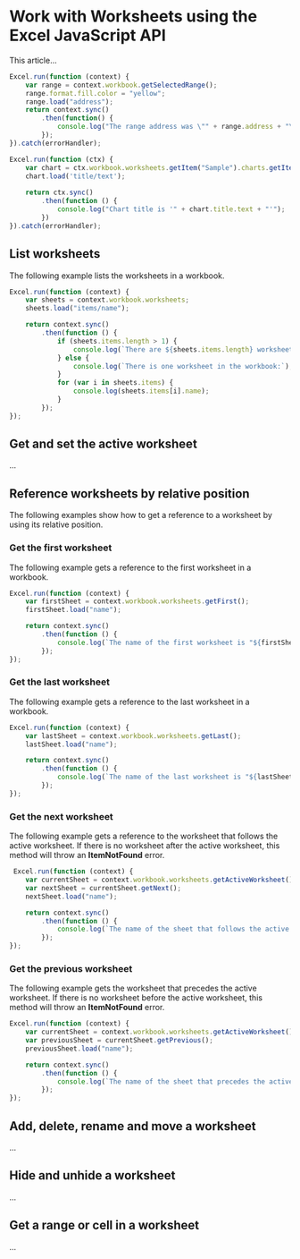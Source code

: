 # Work with Worksheets using the Excel JavaScript API

This article...

```js
Excel.run(function (context) {
    var range = context.workbook.getSelectedRange();
    range.format.fill.color = "yellow";
    range.load("address");
    return context.sync()
        .then(function() {
            console.log("The range address was \"" + range.address + "\".");
        });
}).catch(errorHandler);

Excel.run(function (ctx) {
    var chart = ctx.workbook.worksheets.getItem("Sample").charts.getItem("Chart1");
    chart.load('title/text');
    
    return ctx.sync()
        .then(function () {
            console.log("Chart title is '" + chart.title.text + "'");
        })
}).catch(errorHandler);
```

## List worksheets

The following example lists the worksheets in a workbook.

```js
Excel.run(function (context) {
    var sheets = context.workbook.worksheets;
    sheets.load("items/name");

    return context.sync()
        .then(function () {
            if (sheets.items.length > 1) {
                console.log(`There are ${sheets.items.length} worksheets in the workbook:`);
            } else {
                console.log(`There is one worksheet in the workbook:`);
            }
            for (var i in sheets.items) {
                console.log(sheets.items[i].name);
            }
        });
});
```

## Get and set the active worksheet

...


## Reference worksheets by relative position

The following examples show how to get a reference to a worksheet by using its relative position.

### Get the first worksheet

The following example gets a reference to the first worksheet in a workbook.

```js
Excel.run(function (context) {
    var firstSheet = context.workbook.worksheets.getFirst();
    firstSheet.load("name");

    return context.sync()
        .then(function () {
            console.log(`The name of the first worksheet is "${firstSheet.name}"`);
        });
});
```

### Get the last worksheet

The following example gets a reference to the last worksheet in a workbook.

```js
Excel.run(function (context) {
    var lastSheet = context.workbook.worksheets.getLast();
    lastSheet.load("name");

    return context.sync()
        .then(function () {
            console.log(`The name of the last worksheet is "${lastSheet.name}"`);
        });
});
```

### Get the next worksheet

The following example gets a reference to the worksheet that follows the active worksheet. If there is no worksheet after the active worksheet, this method will throw an **ItemNotFound** error.

```js
 Excel.run(function (context) {
    var currentSheet = context.workbook.worksheets.getActiveWorksheet();
    var nextSheet = currentSheet.getNext();
    nextSheet.load("name");

    return context.sync()
        .then(function () {
            console.log(`The name of the sheet that follows the active worksheet is "${nextSheet.name}"`);
        });
});
```

### Get the previous worksheet

The following example gets the worksheet that precedes the active worksheet. If there is no worksheet before the active worksheet, this method will throw an **ItemNotFound** error.

```js
Excel.run(function (context) {
    var currentSheet = context.workbook.worksheets.getActiveWorksheet();
    var previousSheet = currentSheet.getPrevious();
    previousSheet.load("name");

    return context.sync()
        .then(function () {
            console.log(`The name of the sheet that precedes the active worksheet is "${previousSheet.name}"`);
        });
});
```

## Add, delete, rename and move a worksheet

...

## Hide and unhide a worksheet

...

## Get a range or cell in a worksheet

...